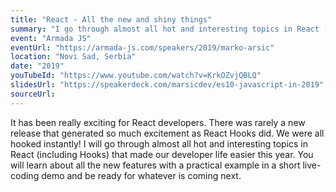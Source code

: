 ```yaml
---
title: "React - All the new and shiny things"
summary: "I go through almost all hot and interesting topics in React (including Hooks) that made our developer life easier "
event: "Armada JS"
eventUrl: "https://armada-js.com/speakers/2019/marko-arsic"
location: "Novi Sad, Serbia"
date: "2019"
youTubeId: "https://www.youtube.com/watch?v=KrkOZvjQBLQ"
slidesUrl: "https://speakerdeck.com/marsicdev/es10-javascript-in-2019"
sourceUrl:
---
```


It has been really exciting for React developers. There was rarely a new release that generated so much excitement as React Hooks did. We were all hooked instantly! I will go through almost all hot and interesting topics in React (including Hooks) that made our developer life easier this year. You will learn about all the new features with a practical example in a short live-coding demo and be ready for whatever is coming next.
